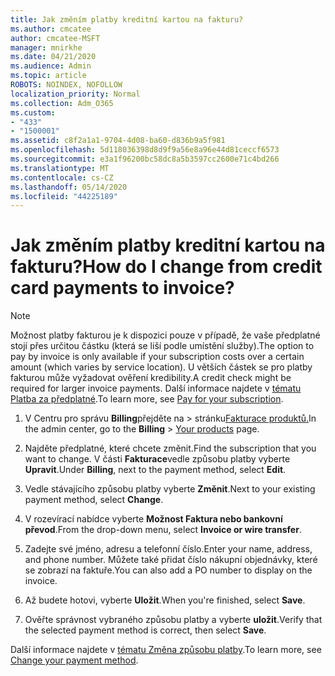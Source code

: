 ```yaml
---
title: Jak změním platby kreditní kartou na fakturu?
ms.author: cmcatee
author: cmcatee-MSFT
manager: mnirkhe
ms.date: 04/21/2020
ms.audience: Admin
ms.topic: article
ROBOTS: NOINDEX, NOFOLLOW
localization_priority: Normal
ms.collection: Adm_O365
ms.custom:
- "433"
- "1500001"
ms.assetid: c8f2a1a1-9704-4d08-ba60-d836b9a5f981
ms.openlocfilehash: 5d118036398d8d9f9a56e8a96e44d81ceccf6573
ms.sourcegitcommit: e3a1f96200bc58dc8a5b3597cc2600e71c4bd266
ms.translationtype: MT
ms.contentlocale: cs-CZ
ms.lasthandoff: 05/14/2020
ms.locfileid: "44225189"
---
```

# <a name="how-do-i-change-from-credit-card-payments-to-invoice"></a><span data-ttu-id="80a2d-102">Jak změním platby kreditní kartou na fakturu?</span><span class="sxs-lookup"><span data-stu-id="80a2d-102">How do I change from credit card payments to invoice?</span></span>

> [!NOTE]
> <span data-ttu-id="80a2d-103">Možnost platby fakturou je k dispozici pouze v případě, že vaše předplatné stojí přes určitou částku (která se liší podle umístění služby).</span><span class="sxs-lookup"><span data-stu-id="80a2d-103">The option to pay by invoice is only available if your subscription costs over a certain amount (which varies by service location).</span></span> <span data-ttu-id="80a2d-104">U větších částek se pro platby fakturou může vyžadovat ověření kredibility.</span><span class="sxs-lookup"><span data-stu-id="80a2d-104">A credit check might be required for larger invoice payments.</span></span> <span data-ttu-id="80a2d-105">Další informace najdete v [tématu Platba za předplatné](https://docs.microsoft.com/office365/admin/subscriptions-and-billing/pay-for-your-subscription).</span><span class="sxs-lookup"><span data-stu-id="80a2d-105">To learn more, see [Pay for your subscription](https://docs.microsoft.com/office365/admin/subscriptions-and-billing/pay-for-your-subscription).</span></span>

1. <span data-ttu-id="80a2d-106">V Centru pro správu **Billing**přejděte na  >  stránku[Fakturace produktů.](https://go.microsoft.com/fwlink/p/?linkid=842054)</span><span class="sxs-lookup"><span data-stu-id="80a2d-106">In the admin center, go to the **Billing** > [Your products](https://go.microsoft.com/fwlink/p/?linkid=842054) page.</span></span>

2. <span data-ttu-id="80a2d-107">Najděte předplatné, které chcete změnit.</span><span class="sxs-lookup"><span data-stu-id="80a2d-107">Find the subscription that you want to change.</span></span> <span data-ttu-id="80a2d-108">V části **Fakturace**vedle způsobu platby vyberte **Upravit**.</span><span class="sxs-lookup"><span data-stu-id="80a2d-108">Under **Billing**, next to the payment method, select **Edit**.</span></span>

3. <span data-ttu-id="80a2d-109">Vedle stávajícího způsobu platby vyberte **Změnit**.</span><span class="sxs-lookup"><span data-stu-id="80a2d-109">Next to your existing payment method, select **Change**.</span></span>

4. <span data-ttu-id="80a2d-110">V rozevírací nabídce vyberte **Možnost Faktura nebo bankovní převod**.</span><span class="sxs-lookup"><span data-stu-id="80a2d-110">From the drop-down menu, select **Invoice or wire transfer**.</span></span>

5. <span data-ttu-id="80a2d-111">Zadejte své jméno, adresu a telefonní číslo.</span><span class="sxs-lookup"><span data-stu-id="80a2d-111">Enter your name, address, and phone number.</span></span> <span data-ttu-id="80a2d-112">Můžete také přidat číslo nákupní objednávky, které se zobrazí na faktuře.</span><span class="sxs-lookup"><span data-stu-id="80a2d-112">You can also add a PO number to display on the invoice.</span></span>

6. <span data-ttu-id="80a2d-113">Až budete hotovi, vyberte **Uložit**.</span><span class="sxs-lookup"><span data-stu-id="80a2d-113">When you're finished, select **Save**.</span></span>

7. <span data-ttu-id="80a2d-114">Ověřte správnost vybraného způsobu platby a vyberte **uložit**.</span><span class="sxs-lookup"><span data-stu-id="80a2d-114">Verify that the selected payment method is correct, then select **Save**.</span></span>

<span data-ttu-id="80a2d-115">Další informace najdete v [tématu Změna způsobu platby](https://docs.microsoft.com/microsoft-365/commerce/billing-and-payments/change-payment-method).</span><span class="sxs-lookup"><span data-stu-id="80a2d-115">To learn more, see [Change your payment method](https://docs.microsoft.com/microsoft-365/commerce/billing-and-payments/change-payment-method).</span></span>